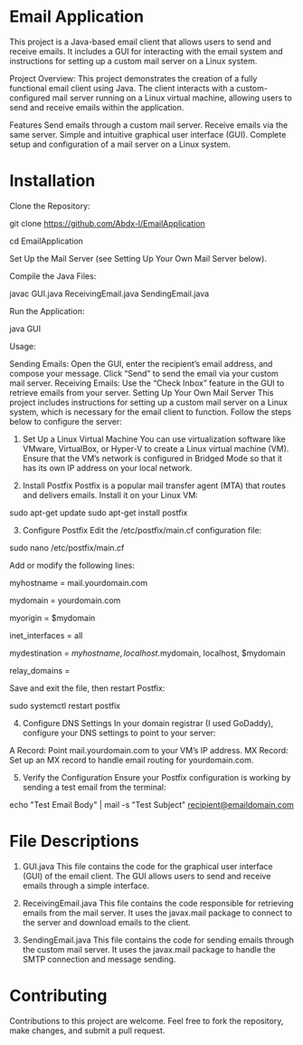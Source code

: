 # Email Application

This project is a Java-based email client that allows users to send and receive emails. It includes a GUI for interacting with the email system and instructions for setting up a custom mail server on a Linux system.


Project Overview:
This project demonstrates the creation of a fully functional email client using Java. The client interacts with a custom-configured mail server running on a Linux virtual machine, allowing users to send and receive emails within the application.


Features
Send emails through a custom mail server.
Receive emails via the same server.
Simple and intuitive graphical user interface (GUI).
Complete setup and configuration of a mail server on a Linux system.


# Installation
Clone the Repository:

git clone https://github.com/Abdx-l/EmailApplication

cd EmailApplication

Set Up the Mail Server (see Setting Up Your Own Mail Server below).

Compile the Java Files:

javac GUI.java ReceivingEmail.java SendingEmail.java

Run the Application:

java GUI


Usage:


Sending Emails: Open the GUI, enter the recipient’s email address, and compose your message. Click “Send” to send the email via your custom mail server.
Receiving Emails: Use the “Check Inbox” feature in the GUI to retrieve emails from your server.
Setting Up Your Own Mail Server
This project includes instructions for setting up a custom mail server on a Linux system, which is necessary for the email client to function. Follow the steps below to configure the server:

1. Set Up a Linux Virtual Machine
You can use virtualization software like VMware, VirtualBox, or Hyper-V to create a Linux virtual machine (VM). Ensure that the VM’s network is configured in Bridged Mode so that it has its own IP address on your local network.

2. Install Postfix
Postfix is a popular mail transfer agent (MTA) that routes and delivers emails. Install it on your Linux VM:

sudo apt-get update
sudo apt-get install postfix

3. Configure Postfix
Edit the /etc/postfix/main.cf configuration file:

sudo nano /etc/postfix/main.cf


Add or modify the following lines:


myhostname = mail.yourdomain.com


mydomain = yourdomain.com


myorigin = $mydomain


inet_interfaces = all


mydestination = $myhostname, localhost.$mydomain, localhost, $mydomain


relay_domains =

Save and exit the file, then restart Postfix:


sudo systemctl restart postfix

4. Configure DNS Settings
In your domain registrar (I used GoDaddy), configure your DNS settings to point to your server:

A Record: Point mail.yourdomain.com to your VM’s IP address.
MX Record: Set up an MX record to handle email routing for yourdomain.com.

5. Verify the Configuration
Ensure your Postfix configuration is working by sending a test email from the terminal:

echo "Test Email Body" | mail -s "Test Subject" recipient@emaildomain.com


# File Descriptions
1. GUI.java
This file contains the code for the graphical user interface (GUI) of the email client. The GUI allows users to send and receive emails through a simple interface.

2. ReceivingEmail.java
This file contains the code responsible for retrieving emails from the mail server. It uses the javax.mail package to connect to the server and download emails to the client.

3. SendingEmail.java
This file contains the code for sending emails through the custom mail server. It uses the javax.mail package to handle the SMTP connection and message sending.

# Contributing
Contributions to this project are welcome. Feel free to fork the repository, make changes, and submit a pull request.
